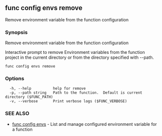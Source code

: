 ## func config envs remove

Remove environment variable from the function configuration

### Synopsis

Remove environment variable from the function configuration

Interactive prompt to remove Environment variables from the function project
in the current directory or from the directory specified with --path.


```
func config envs remove
```

### Options

```
  -h, --help          help for remove
  -p, --path string   Path to the function.  Default is current directory ($FUNC_PATH)
  -v, --verbose       Print verbose logs ($FUNC_VERBOSE)
```

### SEE ALSO

* [func config envs](func_config_envs.md)	 - List and manage configured environment variable for a function

